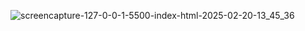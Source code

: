 ![screencapture-127-0-0-1-5500-index-html-2025-02-20-13_45_36](https://github.com/user-attachments/assets/45eeb197-46d1-42c3-9747-872eab44b629)
